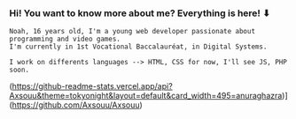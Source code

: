### Hi! You want to know more about me? Everything is here! ⬇

```
Noah, 16 years old, I'm a young web developer passionate about programming and video games. 
I'm currently in 1st Vocational Baccalauréat, in Digital Systems.

I work on differents languages --> HTML, CSS for now, I'll see JS, PHP soon.
```
(https://github-readme-stats.vercel.app/api?Axsouu&theme=tokyonight&layout=default&card_width=495=anuraghazra)](https://github.com/Axsouu/Axsouu)
